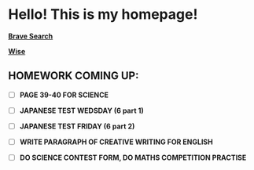 # Hello! This is my homepage!

**[Brave Search](https://search.brave.com)**

**[Wise](https://wise.wesleycollege.net)**

## HOMEWORK COMING UP:
- [ ] **PAGE 39-40 FOR SCIENCE**
- [ ] **JAPANESE TEST WEDSDAY (6 part 1)**
- [ ] **JAPANESE TEST FRIDAY (6 part 2)**
- [ ] **WRITE PARAGRAPH OF CREATIVE WRITING FOR ENGLISH**
- [ ] **DO SCIENCE CONTEST FORM, DO MATHS COMPETITION PRACTISE**

